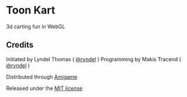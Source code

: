 # Toon Kart

3d carting fun in WebGL

## Credits

Initiated by Lyndel Thomas ( [@ryndel](http://github.com/ryndel) )
Programming by Makis Tracend ( [@ryndel](http://github.com/tracend) )

Distributed through [Amigame](http://amigame.co/)

Released under the [MIT license](http://makesites.org/licenses/MIT)

